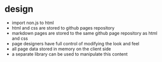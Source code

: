 # design

+ import non.js to html
+ html and css are stored to github pages repository
+ markdown pages are stored to the same github page repository as html and css
+ page designers have full control of modifying the look and feel
+ all page data stored in memory on the client side
+ a separate library can be used to manipulate this content